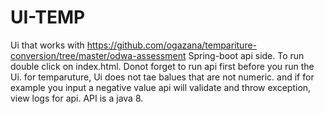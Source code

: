 # UI-TEMP


Ui that works with https://github.com/ogazana/tempariture-conversion/tree/master/odwa-assessment Spring-boot api side.
To run double click on index.html. Donot forget to run api first before you run the Ui.  for temparuture, Ui does not tae balues that are not numeric. and if for example you input a negative value api will validate and throw exception, view logs for api. API is a java 8.
